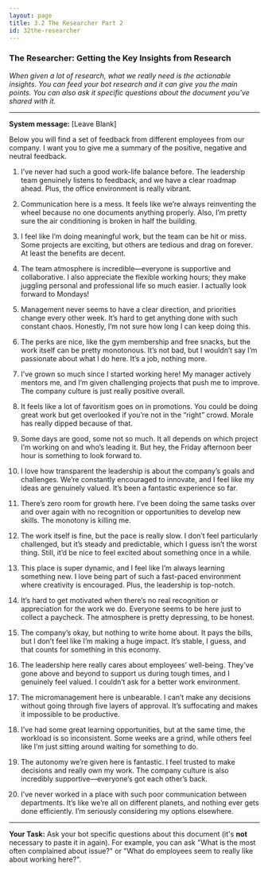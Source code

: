 ```yaml
---
layout: page
title: 3.2 The Researcher Part 2
id: 32the-researcher
---
```


### The Researcher: Getting the Key Insights from Research

*When given a lot of research, what we really need is the actionable insights. You can feed your bot research and it can give you the main points. You can also ask it specific questions about the document you've shared with it.*

-------------

**System message:** [Leave Blank]

Below you will find a set of feedback from different employees from our company. I want you to give me a summary of the positive, negative and neutral feedback.

1. I’ve never had such a good work-life balance before. The leadership team genuinely listens to feedback, and we have a clear roadmap ahead. Plus, the office environment is really vibrant.

2. Communication here is a mess. It feels like we’re always reinventing the wheel because no one documents anything properly. Also, I’m pretty sure the air conditioning is broken in half the building.

3. I feel like I’m doing meaningful work, but the team can be hit or miss. Some projects are exciting, but others are tedious and drag on forever. At least the benefits are decent.

4. The team atmosphere is incredible—everyone is supportive and collaborative. I also appreciate the flexible working hours; they make juggling personal and professional life so much easier. I actually look forward to Mondays!

5. Management never seems to have a clear direction, and priorities change every other week. It’s hard to get anything done with such constant chaos. Honestly, I’m not sure how long I can keep doing this.

6. The perks are nice, like the gym membership and free snacks, but the work itself can be pretty monotonous. It’s not bad, but I wouldn’t say I’m passionate about what I do here. It’s a job, nothing more.

7. I’ve grown so much since I started working here! My manager actively mentors me, and I’m given challenging projects that push me to improve. The company culture is just really positive overall.

8. It feels like a lot of favoritism goes on in promotions. You could be doing great work but get overlooked if you’re not in the “right” crowd. Morale has really dipped because of that.

9. Some days are good, some not so much. It all depends on which project I’m working on and who’s leading it. But hey, the Friday afternoon beer hour is something to look forward to.

10. I love how transparent the leadership is about the company’s goals and challenges. We’re constantly encouraged to innovate, and I feel like my ideas are genuinely valued. It’s been a fantastic experience so far.

11. There’s zero room for growth here. I’ve been doing the same tasks over and over again with no recognition or opportunities to develop new skills. The monotony is killing me.

12. The work itself is fine, but the pace is really slow. I don’t feel particularly challenged, but it’s steady and predictable, which I guess isn’t the worst thing. Still, it’d be nice to feel excited about something once in a while.

13. This place is super dynamic, and I feel like I’m always learning something new. I love being part of such a fast-paced environment where creativity is encouraged. Plus, the leadership is top-notch.

14. It’s hard to get motivated when there’s no real recognition or appreciation for the work we do. Everyone seems to be here just to collect a paycheck. The atmosphere is pretty depressing, to be honest.

15. The company’s okay, but nothing to write home about. It pays the bills, but I don’t feel like I’m making a huge impact. It’s stable, I guess, and that counts for something in this economy.

16. The leadership here really cares about employees’ well-being. They’ve gone above and beyond to support us during tough times, and I genuinely feel valued. I couldn’t ask for a better work environment.

17. The micromanagement here is unbearable. I can’t make any decisions without going through five layers of approval. It’s suffocating and makes it impossible to be productive.

18. I’ve had some great learning opportunities, but at the same time, the workload is so inconsistent. Some weeks are a grind, while others feel like I’m just sitting around waiting for something to do.

19. The autonomy we’re given here is fantastic. I feel trusted to make decisions and really own my work. The company culture is also incredibly supportive—everyone’s got each other’s back.

20. I’ve never worked in a place with such poor communication between departments. It’s like we’re all on different planets, and nothing ever gets done efficiently. I’m seriously considering my options elsewhere.

--------------

**Your Task:** Ask your bot specific questions about this document (it's **not** necessary to paste it in again). For example, you can ask "What is the most often complained about issue?" or "What do employees seem to really like about working here?". 


